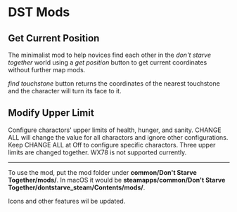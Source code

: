 # DST Mods
## Get Current Position
The minimalist mod to help novices find each other in the *don't starve together* world using a *get position* button to get current coordinates without further map mods.

*find touchstone* button returns the coordinates of the nearest touchstone and the character will turn its face to it.

## Modify Upper Limit
Configure charactors' upper limits of health, hunger, and sanity. CHANGE ALL will change the value for all charactors and ignore other configurations. Keep CHANGE ALL at Off to configure specific charactors. Three upper limits are changed together. WX78 is not supported currently.  

---
To use the mod, put the mod folder under **common/Don't Starve Together/mods/**. In macOS it would be **steamapps/common/Don't Starve Together/dontstarve_steam/Contents/mods/**.

Icons and other features wil be updated.
